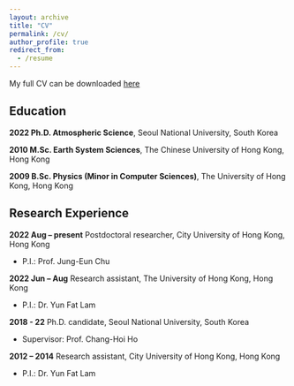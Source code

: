 ```yaml
---
layout: archive
title: "CV"
permalink: /cv/
author_profile: true
redirect_from:
  - /resume
---
```


My full CV can be downloaded [here](/files/cv_steven.pdf)

## Education

**2022 Ph.D. Atmospheric Science**,
Seoul National University, South Korea

**2010 M.Sc. Earth System Sciences**,
The Chinese University of Hong Kong, Hong Kong

**2009 B.Sc. Physics (Minor in Computer Sciences)**,
The University of Hong Kong, Hong Kong

## Research Experience
**2022 Aug – present**
Postdoctoral researcher, City University of Hong Kong, Hong Kong
- P.I.: Prof. Jung-Eun Chu

**2022 Jun – Aug**
Research assistant, The University of Hong Kong, Hong Kong
- P.I.: Dr. Yun Fat Lam

**2018 - 22**
Ph.D. candidate, Seoul National University, South Korea
- Supervisor: Prof. Chang-Hoi Ho

**2012 – 2014**
Research assistant, City University of Hong Kong, Hong Kong
- P.I.: Dr. Yun Fat Lam

